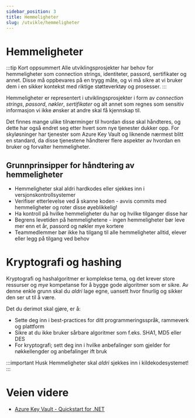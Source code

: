 ```yaml
---
sidebar_position: 3
title: Hemmeligheter
slug: /utvikle/hemmeligheter
---
```

# Hemmeligheter
:::tip Kort oppsummert
Alle utviklingsprosjekter har behov for hemmeligheter som connection strings, identiteter, passord, sertifikater og annet. Disse må oppbevares på en trygg måte, og vi må sikre at vi bruker dem i en sikker kontekst med riktige støtteverktøy og prosesser. 
:::

Hemmeligheter er representert i utviklingsprosjekter i form av _connection strings_, _passord_, _nøkler_, _sertifikater_ og alt annet som regnes som sensitiv informasjon vi ikke ønsker at andre skal få kjennskap til. 

Det finnes mange ulike tilnærminger til hvordan disse skal håndteres, og dette har også endret seg etter hvert som nye tjenester dukker opp. For skyløsninger har tjenester som Azure Key Vault og liknende nærmest blitt en standard, da disse tjenestene håndterer flere aspekter av hvordan en bruker og forvalter hemmeligheter. 

## Grunnprinsipper for håndtering av hemmeligheter
* Hemmeligheter skal aldri hardkodes eller sjekkes inn i versjonskontrollsystemer
* Verifiser etterlevelse ved å skanne koden - avvis commits med hemmeligheter og roter disse øyeblikkelig!
* Ha kontroll på hvilke hemmeligheter du har og hvilke tilganger disse har
* Begrens levetiden på hemmelighetene - ingen hemmeligheter bør leve mer enn et år, passord og nøkler mye kortere
* Teammedlemmer bør ikke ha tilgang til alle hemmeligheter alltid, elever eller legg på tilgang ved behov

# Kryptografi og hashing
Kryptografi og hashalgoritmer er komplekse tema, og det krever store ressurser og _mye_ kompetanse for å bygge gode algoritmer som er sikre. Av denne enkle grunn skal du _aldri_ lage egne, uansett hvor finurlig og sikker den ser ut til å være. 

Det du derimot skal gjøre, er å:
* Sette deg inn i best-practices for ditt programmeringsspråk, rammeverk og plattform
* Sikre at du ikke bruker sårbare algoritmer som f.eks. SHA1, MD5 eller DES
* For kryptografi; sett deg inn i hvilke anbefalinger som gjelder for nøkkellengder og anbefalinger ift bruk

:::important Husk
Hemmeligheter skal *aldri* sjekkes inn i kildekodesystemet!
:::

# Veien videre
* [Azure Key Vault - Quickstart for .NET](https://learn.microsoft.com/en-us/azure/key-vault/secrets/quick-create-net?tabs=azure-cli)